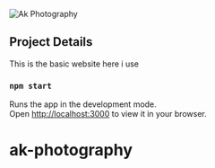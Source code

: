 
![Ak Photography](https://i.ibb.co/C90dzWk/logo4.png)


## Project Details

This is the basic website here i use

### `npm start`

Runs the app in the development mode.\
Open [http://localhost:3000](http://localhost:3000) to view it in your browser.


# ak-photography
